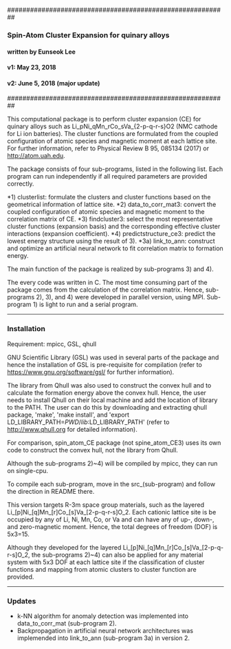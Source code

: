 ##########################################################
### Spin-Atom Cluster Expansion for quinary alloys
#### written by Eunseok Lee
#### v1: May 23, 2018
#### v2: June 5, 2018 (major update)
##########################################################

This computational package is to perform cluster expansion (CE) for quinary alloys such as Li_pNi_qMn_rCo_sVa_{2-p-q-r-s}O2 (NMC cathode for Li ion batteries). The cluster functions are formulated from the coupled configuration of atomic species and magnetic moment at each lattice site. For further information, refer to Physical Review B 95, 085134 (2017) or http://atom.uah.edu.

The package consists of four sub-programs, listed in the following list. Each program can run independently if all required parameters are provided correctly.

*1) clusterlist: formulate the clusters and cluster functions based on the geometrical information of lattice site.
*2) data_to_corr_mat3: convert the coupled configuration of atomic species and magnetic moment to the correlation matrix of CE.
*3) findcluster3: select the most representative cluster functions (expansion basis) and the corresponding effective cluster interactions (expansion coefficient).
*4) predictstructure_ce3: predict the lowest energy structure using the result of 3).
*3a) link_to_ann: construct and optimize an artificial neural network to fit correlation matrix to formation energy.

The main function of the package is realized by sub-programs 3) and 4).

The every code was written in C. The most time consuming part of the package comes from the calculation of the correlation matrix. Hence, sub-programs 2), 3), and 4) were developed in parallel version, using MPI. Sub-program 1) is light to run and a serial program. 

* * *
### Installation 
Requirement: mpicc, GSL, qhull

GNU Scientific Library (GSL) was used in several parts of the package and hence the installation of GSL is pre-requisite for compilation (refer to https://www.gnu.org/software/gsl/ for further information).

The library from Qhull was also used to construct the convex hull and to calculate the formation energy above the convex hull. Hence, the user needs to install Qhull on their local machine and add the location of library to the PATH. The user can do this by downloading and extracting qhull package, 'make', 'make install', and 'export LD_LIBRARY_PATH=$PWD/lib:$LD_LIBRARY_PATH' (refer to http://www.qhull.org for detailed information). 

For comparison, spin_atom_CE package (not spine_atom_CE3) uses its own code to construct the convex hull, not the library from Qhull.

Although the sub-programs 2)~4) will be compiled by mpicc, they can run on single-cpu.

To compile each sub-program, move in the src_(sub-program) and follow the direction in README there.

This version targets R-3m space group materials, such as the layered Li_[p]Ni_[q]Mn_[r]Co_[s]Va_[2-p-q-r-s]O_2. Each cationic lattice site is be occupied by any of Li, Ni, Mn, Co, or Va and can have any of up-, down-, and zero-magnetic moment. Hence, the total degrees of freedom (DOF) is 5x3=15.

Although they developed for the layered Li_[p]Ni_[q]Mn_[r]Co_[s]Va_[2-p-q-r-s]O_2, the sub-programs 2)~4) can also be applied for any material system with 5x3 DOF at each lattice site if the classification of cluster functions and mapping from atomic clusters to cluster function are provided.


* * *
### Updates
- k-NN algorithm for anomaly detection was implemented into data_to_corr_mat (sub-program 2).
- Backpropagation in artificial neural network architectures was implemended into link_to_ann (sub-program 3a) in version 2.
